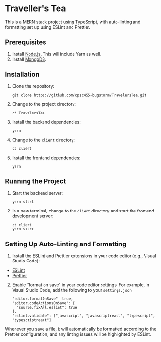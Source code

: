 # Traveller's Tea

This is a MERN stack project using TypeScript, with auto-linting and formatting set up using ESLint and Prettier.

## Prerequisites

1. Install [Node.js](https://nodejs.org/). This will include Yarn as well.
2. Install [MongoDB](https://docs.mongodb.com/manual/installation/).

## Installation

1. Clone the repository:

   ```
   git clone https://github.com/cpsc455-bugstorm/TravelersTea.git
   ```

2. Change to the project directory:

   ```
   cd TravelersTea
   ```

3. Install the backend dependencies:

   ```
   yarn
   ```

4. Change to the `client` directory:

   ```
   cd client
   ```

5. Install the frontend dependencies:

   ```
   yarn
   ```

## Running the Project

1. Start the backend server:

   ```
   yarn start
   ```

2. In a new terminal, change to the `client` directory and start the frontend development server:

   ```
   cd client
   yarn start
   ```

## Setting Up Auto-Linting and Formatting

1. Install the ESLint and Prettier extensions in your code editor (e.g., Visual Studio Code):

- [ESLint](https://marketplace.visualstudio.com/items?itemName=dbaeumer.vscode-eslint)
- [Prettier](https://marketplace.visualstudio.com/items?itemName=esbenp.prettier-vscode)

2. Enable "format on save" in your code editor settings. For example, in Visual Studio Code, add the following to your `settings.json`:

   ```
   "editor.formatOnSave": true,
   "editor.codeActionsOnSave": {
     "source.fixAll.eslint": true
   },
   "eslint.validate": ["javascript", "javascriptreact", "typescript", "typescriptreact"]
   ```

Whenever you save a file, it will automatically be formatted according to the Prettier configuration, and any linting issues will be highlighted by ESLint.
